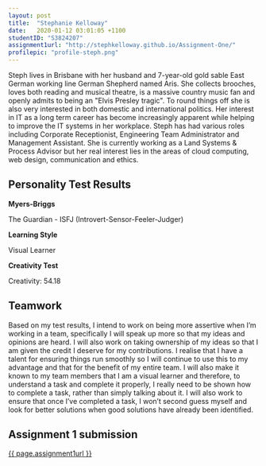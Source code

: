 ```yaml
---
layout: post
title:  "Stephanie Kelloway"
date:   2020-01-12 03:01:05 +1100
studentID: "S3824207"
assignment1url: "http://stephkelloway.github.io/Assignment-One/"
profilepic: "profile-steph.png"
---
```


Steph lives in Brisbane with her husband and 7-year-old gold sable East German working line German Shepherd named Aris.  She collects brooches, loves both reading and musical theatre, is a massive country music fan and openly admits to being an "Elvis Presley tragic". To round things off she is also very interested in both domestic and international politics.  Her interest in IT as a long term career has become increasingly apparent while helping to improve the IT systems in her workplace.  Steph has had various roles including Corporate Receptionist, Engineering Team Administrator and Management Assistant.  She is currently working as a Land Systems & Process Advisor but her real interest lies in the areas of cloud computing, web design, communication and ethics.

<h2>Personality Test Results</h2>

<b>Myers-Briggs</b>

The Guardian - ISFJ  (Introvert-Sensor-Feeler-Judger)


<b>Learning Style</b>

Visual Learner

<b>Creativity Test</b>

Creativity: 54.18


<h2>Teamwork</h2>

Based on my test results, I intend to work on being more assertive when I’m working in a team, specifically I will speak up more so that my ideas and opinions are heard. I will also work on taking ownership of my ideas so that I am given the credit I deserve for my contributions. I realise that I have a talent for ensuring things run smoothly so I will continue to use this to my advantage and that for the benefit of my entire team. I will also make it known to my team members that I am a visual learner and therefore, to understand a task and complete it properly, I really need to be shown how to complete a task, rather than simply talking about it. I will also work to ensure that once I’ve completed a task, I won’t second guess myself and look for better solutions when good solutions have already been identified.


<h2>Assignment 1 submission</h2>
<a href="{{ page.assignment1url }}">{{ page.assignment1url }}</a>

